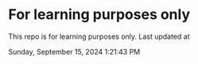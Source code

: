 # For learning purposes only
This repo is for learning purposes only.
Last updated at

Sunday, September 15, 2024 1:21:43 PM

